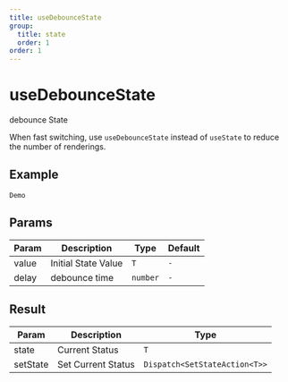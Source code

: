 ```yaml
---
title: useDebounceState
group:
  title: state
  order: 1
order: 1
---
```


# useDebounceState

debounce State

When fast switching, use `useDebounceState` instead of `useState` to reduce the number of renderings.

## Example

<code src="./demo" description="The example has a debounce time of 1000ms, quickly click `+1` to try it.">Demo</code>

## Params

| Param | Description         | Type     | Default |
| ----- | ------------------- | -------- | ------- |
| value | Initial State Value | `T`      | `-`     |
| delay | debounce time       | `number` | `-`     |

## Result

| Param    | Description        | Type                          |
| -------- | ------------------ | ----------------------------- |
| state    | Current Status     | `T`                           |
| setState | Set Current Status | `Dispatch<SetStateAction<T>>` |
